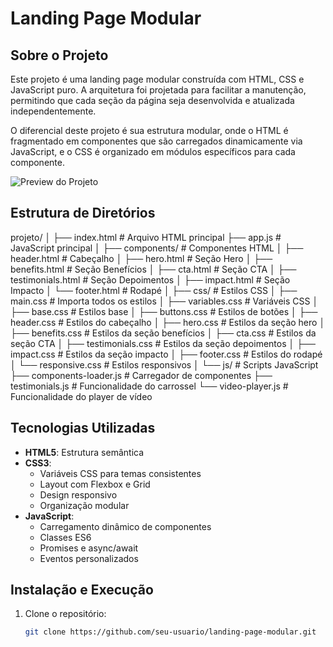 # Landing Page Modular

## Sobre o Projeto

Este projeto é uma landing page modular construída com HTML, CSS e JavaScript puro. A arquitetura foi projetada para facilitar a manutenção, permitindo que cada seção da página seja desenvolvida e atualizada independentemente.

O diferencial deste projeto é sua estrutura modular, onde o HTML é fragmentado em componentes que são carregados dinamicamente via JavaScript, e o CSS é organizado em módulos específicos para cada componente.

![Preview do Projeto](/placeholder.jpg)

## Estrutura de Diretórios
projeto/
│
├── index.html                # Arquivo HTML principal
├── app.js                    # JavaScript principal
│
├── components/               # Componentes HTML
│   ├── header.html           # Cabeçalho
│   ├── hero.html             # Seção Hero
│   ├── benefits.html         # Seção Benefícios
│   ├── cta.html              # Seção CTA
│   ├── testimonials.html     # Seção Depoimentos
│   ├── impact.html           # Seção Impacto
│   └── footer.html           # Rodapé
│
├── css/                      # Estilos CSS
│   ├── main.css              # Importa todos os estilos
│   ├── variables.css         # Variáveis CSS
│   ├── base.css              # Estilos base
│   ├── buttons.css           # Estilos de botões
│   ├── header.css            # Estilos do cabeçalho
│   ├── hero.css              # Estilos da seção hero
│   ├── benefits.css          # Estilos da seção benefícios
│   ├── cta.css               # Estilos da seção CTA
│   ├── testimonials.css      # Estilos da seção depoimentos
│   ├── impact.css            # Estilos da seção impacto
│   ├── footer.css            # Estilos do rodapé
│   └── responsive.css        # Estilos responsivos
│
└── js/                       # Scripts JavaScript
├── components-loader.js  # Carregador de componentes
├── testimonials.js       # Funcionalidade do carrossel
└── video-player.js       # Funcionalidade do player de vídeo


## Tecnologias Utilizadas

- **HTML5**: Estrutura semântica
- **CSS3**: 
  - Variáveis CSS para temas consistentes
  - Layout com Flexbox e Grid
  - Design responsivo
  - Organização modular
- **JavaScript**: 
  - Carregamento dinâmico de componentes
  - Classes ES6
  - Promises e async/await
  - Eventos personalizados

## Instalação e Execução

1. Clone o repositório:
   ```bash
   git clone https://github.com/seu-usuario/landing-page-modular.git